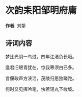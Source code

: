 # 次韵耒阳邹明府庸

**作者**: 刘挚

## 诗词内容

梦比光阴一鸟过，四年江渚负长哦。

逢君旧眼青犹在，惊我寒须白已多。

言偃政声方浃洽，茂陵归思独蹉跎。

何时又见挥吟笔，快若轻丸下峻坡。

